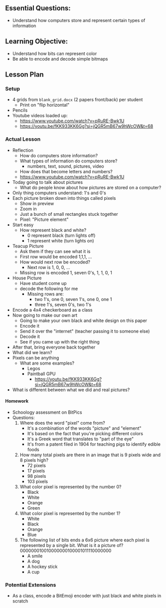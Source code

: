 ## Essential Questions:
- Understand how computers store and represent certain types of information

## Learning Objective:

- Understand how bits can represent color
- Be able to encode and decode simple bitmaps

## Lesson Plan

### Setup

- 4 grids from `blank_grid.docx` (2 papers front/back) per student
    - Print on "flip horizontal"
- Pencils
- Youtube videos loaded up:
    - https://www.youtube.com/watch?v=pRuRE-Bwk1U
    - https://youtu.be/fKK933KK6Gg?si=jQGR5mB67w9hWcOW&t=68

### Actual Lesson

- Reflection
    - How do computers store information?
    - What types of information do computers store?
        - numbers, text, sound, pictures, video
    - How does that become letters and numbers?
    - https://www.youtube.com/watch?v=pRuRE-Bwk1U
- Today going to talk about pictures
    - What do people know about how pictures are stored on a computer?
- Only thing computers understand: 1's and 0's
- Each picture broken down into things called pixels
    - Show in preview
    - Zoom in
    - Just a bunch of small rectangles stuck together
    - Pixel: "Picture element"
- Start easy
    - How represent black and white?
        - 0 represent black (turn lights off)
        - 1 represent white (turn lights on)
- Teacup Picture
    - Ask them if they can see what it is
    - First row would be encoded 1,1,1, ...
    - How would next row be encoded?
        - Next row is 1, 0, 0, ...
    - Missing row is encoded 1, seven 0's, 1, 1, 0, 1
- House Picture
    - Have student come up
    - decode the following for me
        - Missing rows are:
            - two 1's, one 0, seven 1's, one 0, one 1
            - three 1's, seven 0's, two 1's
- Encode a 4x4 checkerboard as a class
- Now going to make our own art
    - Going to make your own black and white design on this paper
    - Encode it
    - Send it over the "internet" (teacher passing it to someone else)
    - Decode it
    - See if you came up with the right thing
- After that, bring everyone back together
- What did we learn?
- Pixels can be anything
    - What are some examples?
        - Legos
        - Paintball GPU
            - https://youtu.be/fKK933KK6Gg?si=jQGR5mB67w9hWcOW&t=68
- What is different between what we did and real pictures?

#### Homework

- Schoology assessment on BitPics
- Questions:
    1. Where does the word "pixel" come from?
        - It's a combination of the words "picture" and "element"
        - It's based on the fact that you're picking different colors
        - It's a Greek word that translates to "part of the eye"
        - It's from a patent filed in 1904 for teaching pigs to identify edible foods
    2. How many total pixels are there in an image that is 9 pixels wide and 8 pixels high?
        - 72 pixels
        - 17 pixels
        - 98 pixels
        - 103 pixels
    3. What color pixel is represented by the number 0?
        - Black
        - White
        - Orange
        - Green
    4. What color pixel is represented by the number 1?
        - White
        - Black
        - Orange
        - Blue
    5. The following list of bits ends a 6x6 picture where each pixel is represented
       by a single bit. What is it a picture of? 000000010010000000100001011110000000
        - A smile
        - A dog
        - A hockey stick
        - A cup

### Potential Extensions

- As a class, encode a BitEmoji encoder with just black and white pixels in scratch
